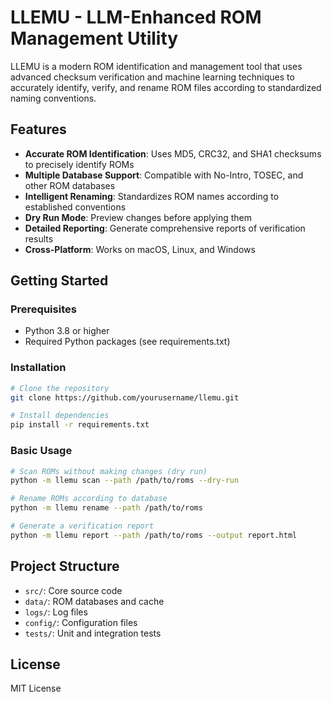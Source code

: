 # LLEMU - LLM-Enhanced ROM Management Utility

LLEMU is a modern ROM identification and management tool that uses advanced checksum verification and machine learning techniques to accurately identify, verify, and rename ROM files according to standardized naming conventions.

## Features

- **Accurate ROM Identification**: Uses MD5, CRC32, and SHA1 checksums to precisely identify ROMs
- **Multiple Database Support**: Compatible with No-Intro, TOSEC, and other ROM databases
- **Intelligent Renaming**: Standardizes ROM names according to established conventions
- **Dry Run Mode**: Preview changes before applying them
- **Detailed Reporting**: Generate comprehensive reports of verification results
- **Cross-Platform**: Works on macOS, Linux, and Windows

## Getting Started

### Prerequisites
- Python 3.8 or higher
- Required Python packages (see requirements.txt)

### Installation
```bash
# Clone the repository
git clone https://github.com/yourusername/llemu.git

# Install dependencies
pip install -r requirements.txt
```

### Basic Usage
```bash
# Scan ROMs without making changes (dry run)
python -m llemu scan --path /path/to/roms --dry-run

# Rename ROMs according to database
python -m llemu rename --path /path/to/roms

# Generate a verification report
python -m llemu report --path /path/to/roms --output report.html
```

## Project Structure
- `src/`: Core source code
- `data/`: ROM databases and cache
- `logs/`: Log files
- `config/`: Configuration files
- `tests/`: Unit and integration tests

## License
MIT License
